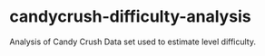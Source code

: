 # candycrush-difficulty-analysis
Analysis of Candy Crush Data set used to estimate level difficulty.
